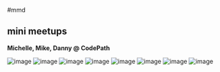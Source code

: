 #mmd

## mini meetups

**Michelle, Mike, Danny @ CodePath**

![image](https://github.com/tamez/mmd/blob/master/wireframes/R1/01.jpg)
![image](https://github.com/tamez/mmd/blob/master/wireframes/R1/02.jpg)
![image](https://github.com/tamez/mmd/blob/master/wireframes/R1/03.jpg)
![image](https://github.com/tamez/mmd/blob/master/wireframes/R1/04.jpg)
![image](https://github.com/tamez/mmd/blob/master/wireframes/R1/05.jpg)
![image](https://github.com/tamez/mmd/blob/master/wireframes/R1/06.jpg)
![image](https://github.com/tamez/mmd/blob/master/wireframes/R1/07.jpg)
![image](https://github.com/tamez/mmd/blob/master/wireframes/R1/08.jpg)


